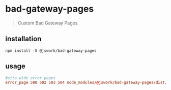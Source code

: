 # bad-gateway-pages
> Custom Bad Gateway Pages.

## installation
```shell
npm install -S @jswork/bad-gateway-pages
```

## usage
```conf
#site-wide error pages
error_page 500 502 503 504 node_modules/@jswork/bad-gateway-pages/dist/502.html;
```
